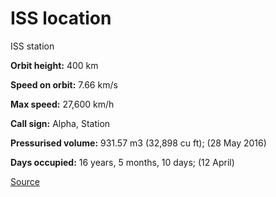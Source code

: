 # ISS location

ISS station

**Orbit height:** 400 km

**Speed on orbit:** 7.66 km/s

**Max speed:** 27,600 km/h

**Call sign:** Alpha, Station

**Pressurised volume:** 931.57 m3 (32,898 cu ft); (28 May 2016)

**Days occupied:** 16 years, 5 months, 10 days; (12 April)

[Source](https://en.wikipedia.org/wiki/International_Space_Station)